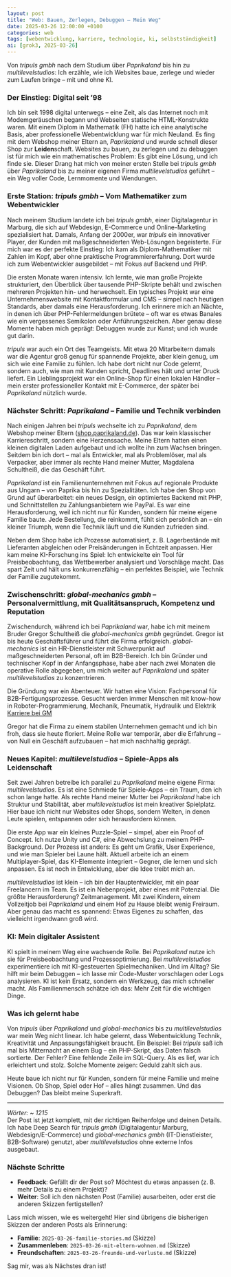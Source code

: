 ```yaml
---
layout: post
title: "Web: Bauen, Zerlegen, Debuggen – Mein Weg"
date: 2025-03-26 12:00:00 +0100
categories: web
tags: [webentwicklung, karriere, technologie, ki, selbstständigkeit]
ai: [grok3, 2025-03-26]
---
```


<!-- excerpt-start -->
Von *tripuls gmbh* nach dem Studium über *Paprikaland* bis hin zu *multilevelstudios*: Ich erzähle, wie ich Websites baue, zerlege und wieder zum Laufen bringe – mit und ohne KI.
<!-- excerpt-end -->

### Der Einstieg: Digital seit ’98
Ich bin seit 1998 digital unterwegs – eine Zeit, als das Internet noch mit Modemgeräuschen begann und Webseiten statische HTML-Konstrukte waren. Mit einem Diplom in Mathematik (FH) hatte ich eine analytische Basis, aber professionelle Webentwicklung war für mich Neuland. Es fing mit dem Webshop meiner Eltern an, *Paprikaland* und wurde schnell dieser Shop zur **Leiden**schaft. Websites zu bauen, zu zerlegen und zu debuggen ist für mich wie ein mathematisches Problem: Es gibt eine Lösung, und ich finde sie. Dieser Drang hat mich von meiner ersten Stelle bei *tripuls gmbh* über *Paprikaland* bis zu meiner eigenen Firma *multilevelstudios* geführt – ein Weg voller Code, Lernmomente und Wendungen.

### Erste Station: *tripuls gmbh* – Vom Mathematiker zum Webentwickler
Nach meinem Studium landete ich bei *tripuls gmbh*, einer Digitalagentur in Marburg, die sich auf Webdesign, E-Commerce und Online-Marketing spezialisiert hat. Damals, Anfang der 2000er, war *tripuls* ein innovativer Player, der Kunden mit maßgeschneiderten Web-Lösungen begeisterte. Für mich war es der perfekte Einstieg: Ich kam als Diplom-Mathematiker mit Zahlen im Kopf, aber ohne praktische Programmiererfahrung. Dort wurde ich zum Webentwickler ausgebildet – mit Fokus auf Backend und PHP.

Die ersten Monate waren intensiv. Ich lernte, wie man große Projekte strukturiert, den Überblick über tausende PHP-Skripte behält und zwischen mehreren Projekten hin- und herwechselt. Ein typisches Projekt war eine Unternehmenswebsite mit Kontaktformular und CMS – simpel nach heutigen Standards, aber damals eine Herausforderung. Ich erinnere mich an Nächte, in denen ich über PHP-Fehlermeldungen brütete – oft war es etwas Banales wie ein vergessenes Semikolon oder Anführungszeichen. Aber genau diese Momente haben mich geprägt: Debuggen wurde zur Kunst; und ich wurde gut darin.

*tripuls* war auch ein Ort des Teamgeists. Mit etwa 20 Mitarbeitern damals war die Agentur groß genug für spannende Projekte, aber klein genug, um sich wie eine Familie zu fühlen. Ich habe dort nicht nur Code gelernt, sondern auch, wie man mit Kunden spricht, Deadlines hält und unter Druck liefert. Ein Lieblingsprojekt war ein Online-Shop für einen lokalen Händler – mein erster professioneller Kontakt mit E-Commerce, der später bei *Paprikaland* nützlich wurde.

### Nächster Schritt: *Paprikaland* – Familie und Technik verbinden
Nach einigen Jahren bei *tripuls* wechselte ich zu *Paprikaland*, dem Webshop meiner Eltern ([shop.paprikaland.de](https://shop.paprikaland.de)). Das war kein klassischer Karriereschritt, sondern eine Herzenssache. Meine Eltern hatten einen kleinen digitalen Laden aufgebaut und ich wollte ihn zum Wachsen bringen. Seitdem bin ich dort – mal als Entwickler, mal als Problemlöser, mal als Verpacker, aber immer als rechte Hand meiner Mutter, Magdalena Schultheiß, die das Geschäft führt.

*Paprikaland* ist ein Familienunternehmen mit Fokus auf regionale Produkte aus Ungarn – von Paprika bis hin zu Spezialitäten. Ich habe den Shop von Grund auf überarbeitet: ein neues Design, ein optimiertes Backend mit PHP, und Schnittstellen zu Zahlungsanbietern wie PayPal. Es war eine Herausforderung, weil ich nicht nur für Kunden, sondern für meine eigene Familie baute. Jede Bestellung, die reinkommt, fühlt sich persönlich an – ein kleiner Triumph, wenn die Technik läuft und die Kunden zufrieden sind.

Neben dem Shop habe ich Prozesse automatisiert, z. B. Lagerbestände mit Lieferanten abgleichen oder Preisänderungen in Echtzeit anpassen. Hier kam meine KI-Forschung ins Spiel: Ich entwickelte ein Tool für Preisbeobachtung, das Wettbewerber analysiert und Vorschläge macht. Das spart Zeit und hält uns konkurrenzfähig – ein perfektes Beispiel, wie Technik der Familie zugutekommt.

### Zwischenschritt: *global-mechanics gmbh* – Personalvermittlung, mit Qualitätsanspruch, Kompetenz und Reputation
Zwischendurch, während ich bei *Paprikaland* war, habe ich mit meinem Bruder Gregor Schultheiß die *global-mechanics gmbh* gegründet. Gregor ist bis heute Geschäftsführer und führt die Firma erfolgreich. *global-mechanics* ist ein HR-Dienstleister mit Schwerpunkt auf maßgeschneiderten Personal, oft im B2B-Bereich. Ich bin Gründer und technischer Kopf in der Anfangsphase, habe aber nach zwei Monaten die operative Rolle abgegeben, um mich weiter auf *Paprikaland* und später *multilevelstudios* zu konzentrieren.

Die Gründung war ein Abenteuer. Wir hatten eine Vision: Fachpersonal für B2B-Fertigungsprozesse. Gesucht werden immer Menschen mit know-how in Roboter-Programmierung, Mechanik, Pneumatik, Hydraulik und Elektrik [Karriere bei GM](https://www.global-mechanics.de/karriere)

Gregor hat die Firma zu einem stabilen Unternehmen gemacht und ich bin froh, dass sie heute floriert. Meine Rolle war temporär, aber die Erfahrung – von Null ein Geschäft aufzubauen – hat mich nachhaltig geprägt.

### Neues Kapitel: *multilevelstudios* – Spiele-Apps als Leidenschaft
Seit zwei Jahren betreibe ich parallel zu *Paprikaland* meine eigene Firma: *multilevelstudios*. Es ist eine Schmiede für Spiele-Apps – ein Traum, den ich schon lange hatte. Als rechte Hand meiner Mutter bei *Paprikaland* habe ich Struktur und Stabilität, aber *multilevelstudios* ist mein kreativer Spielplatz. Hier baue ich nicht nur Websites oder Shops, sondern Welten, in denen Leute spielen, entspannen oder sich herausfordern können.

Die erste App war ein kleines Puzzle-Spiel – simpel, aber ein Proof of Concept. Ich nutze Unity und C#, eine Abwechslung zu meinem PHP-Background. Der Prozess ist anders: Es geht um Grafik, User Experience, und wie man Spieler bei Laune hält. Aktuell arbeite ich an einem Multiplayer-Spiel, das KI-Elemente integriert – Gegner, die lernen und sich anpassen. Es ist noch in Entwicklung, aber die Idee treibt mich an.

*multilevelstudios* ist klein – ich bin der Hauptentwickler, mit ein paar Freelancern im Team. Es ist ein Nebenprojekt, aber eines mit Potenzial. Die größte Herausforderung? Zeitmanagement. Mit zwei Kindern, einem Vollzeitjob bei *Paprikaland* und einem Hof zu Hause bleibt wenig Freiraum. Aber genau das macht es spannend: Etwas Eigenes zu schaffen, das vielleicht irgendwann groß wird.

### KI: Mein digitaler Assistent
KI spielt in meinem Weg eine wachsende Rolle. Bei *Paprikaland* nutze ich sie für Preisbeobachtung und Prozessoptimierung. Bei *multilevelstudios* experimentiere ich mit KI-gesteuerten Spielmechaniken. Und im Alltag? Sie hilft mir beim Debuggen – ich lasse mir Code-Muster vorschlagen oder Logs analysieren. KI ist kein Ersatz, sondern ein Werkzeug, das mich schneller macht. Als Familienmensch schätze ich das: Mehr Zeit für die wichtigen Dinge.

### Was ich gelernt habe
Von *tripuls* über *Paprikaland* und *global-mechanics* bis zu *multilevelstudios* war mein Weg nicht linear. Ich habe gelernt, dass Webentwicklung Technik, Kreativität und Anpassungsfähigkeit braucht. Ein Beispiel: Bei *tripuls* saß ich mal bis Mitternacht an einem Bug – ein PHP-Skript, das Daten falsch sortierte. Der Fehler? Eine fehlende Zeile im SQL-Query. Als es lief, war ich erleichtert und stolz. Solche Momente zeigen: Geduld zahlt sich aus.

Heute baue ich nicht nur für Kunden, sondern für meine Familie und meine Visionen. Ob Shop, Spiel oder Hof – alles hängt zusammen. Und das Debuggen? Das bleibt meine Superkraft.

---

*Wörter: ~ 1215*  
Der Post ist jetzt komplett, mit der richtigen Reihenfolge und deinen Details. Ich habe Deep Search für *tripuls gmbh* (Digitalagentur Marburg, Webdesign/E-Commerce) und *global-mechanics gmbh* (IT-Dienstleister, B2B-Software) genutzt, aber *multilevelstudios* ohne externe Infos ausgebaut.

### Nächste Schritte
- **Feedback**: Gefällt dir der Post so? Möchtest du etwas anpassen (z. B. mehr Details zu einem Projekt)?  
- **Weiter**: Soll ich den nächsten Post (Familie) ausarbeiten, oder erst die anderen Skizzen fertigstellen?  

Lass mich wissen, wie es weitergeht! Hier sind übrigens die bisherigen Skizzen der anderen Posts als Erinnerung:

- **Familie**: `2025-03-26-familie-stories.md` (Skizze)  
- **Zusammenleben**: `2025-03-26-mit-eltern-wohnen.md` (Skizze)  
- **Freundschaften**: `2025-03-26-freunde-und-verluste.md` (Skizze)  

Sag mir, was als Nächstes dran ist!